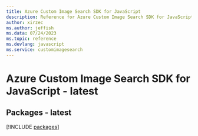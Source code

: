 ```yaml
---
title: Azure Custom Image Search SDK for JavaScript
description: Reference for Azure Custom Image Search SDK for JavaScript
author: xirzec
ms.author: jeffish
ms.data: 07/24/2023
ms.topic: reference
ms.devlang: javascript
ms.service: customimagesearch
---
```

# Azure Custom Image Search SDK for JavaScript - latest
## Packages - latest
[!INCLUDE [packages](custom-image-search-index.md)]